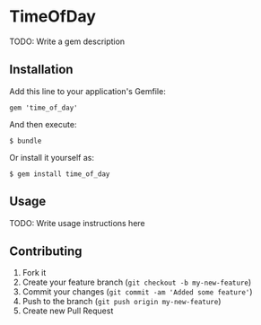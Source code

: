 # TimeOfDay

TODO: Write a gem description

## Installation

Add this line to your application's Gemfile:

    gem 'time_of_day'

And then execute:

    $ bundle

Or install it yourself as:

    $ gem install time_of_day

## Usage

TODO: Write usage instructions here

## Contributing

1. Fork it
2. Create your feature branch (`git checkout -b my-new-feature`)
3. Commit your changes (`git commit -am 'Added some feature'`)
4. Push to the branch (`git push origin my-new-feature`)
5. Create new Pull Request
